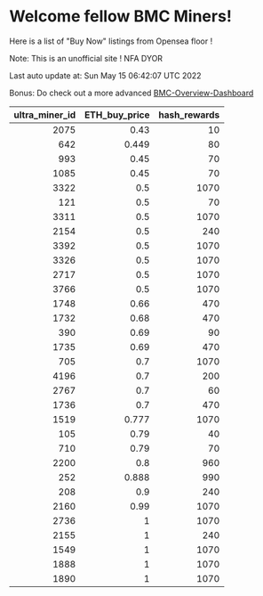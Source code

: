 # Welcome fellow BMC Miners!
Here is a list of "Buy Now" listings from Opensea floor !

Note: This is an unofficial site ! NFA DYOR

Last auto update at: Sun May 15 06:42:07 UTC 2022

Bonus: Do check out a more advanced [BMC-Overview-Dashboard](https://dune.com/defifunk/BMC-Overview-Dashboard)


|   ultra_miner_id |   ETH_buy_price |   hash_rewards |
|-----------------:|----------------:|---------------:|
|             2075 |           0.43  |             10 |
|              642 |           0.449 |             80 |
|              993 |           0.45  |             70 |
|             1085 |           0.45  |             70 |
|             3322 |           0.5   |           1070 |
|              121 |           0.5   |             70 |
|             3311 |           0.5   |           1070 |
|             2154 |           0.5   |            240 |
|             3392 |           0.5   |           1070 |
|             3326 |           0.5   |           1070 |
|             2717 |           0.5   |           1070 |
|             3766 |           0.5   |           1070 |
|             1748 |           0.66  |            470 |
|             1732 |           0.68  |            470 |
|              390 |           0.69  |             90 |
|             1735 |           0.69  |            470 |
|              705 |           0.7   |           1070 |
|             4196 |           0.7   |            200 |
|             2767 |           0.7   |             60 |
|             1736 |           0.7   |            470 |
|             1519 |           0.777 |           1070 |
|              105 |           0.79  |             40 |
|              710 |           0.79  |             70 |
|             2200 |           0.8   |            960 |
|              252 |           0.888 |            990 |
|              208 |           0.9   |            240 |
|             2160 |           0.99  |           1070 |
|             2736 |           1     |           1070 |
|             2155 |           1     |            240 |
|             1549 |           1     |           1070 |
|             1888 |           1     |           1070 |
|             1890 |           1     |           1070 |